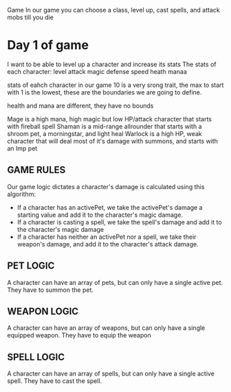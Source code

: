 Game
In our game you can choose a class, level up, cast spells, and attack mobs till you die

# Day 1 of game
I want to be able to level up a character and increase its stats
The stats of each character: 
level attack magic defense speed heath manaa

stats of eahch character
in our game 10 is a very srong trait, the max to start with 1 is the lowest, these are the boundaries we are going to define.

health and mana are different, they have no bounds

Mage is a high mana, high magic but low HP/attack character that starts with fireball spell
Shaman is a mid-range allrounder that starts with a shroom pet, a morningstar, and light heal
Warlock is a high HP, weak character that will deal most of it's damage with summons, and starts with an Imp pet

## GAME RULES

Our game logic dictates a character's damage is calculated using this algorithm:
- If a character has an activePet, we take the activePet's damage a starting value and add it to the character's magic damage.
- If a character is casting a spell, we take the spell's damage and add it to the character's magic damage
- If a character has neither an activePet nor a spell, we take their weapon's damage, and add it to the character's attack damage.

## PET LOGIC
A character can have an array of pets, but can only have a single active pet. They have to summon the pet.

## WEAPON LOGIC
A character can have an array of weapons, but can only have a single equipped weapon. They have to equip the weapon

## SPELL LOGIC
A character can have an array of spells, but can only have a single active spell. They have to cast the spell.